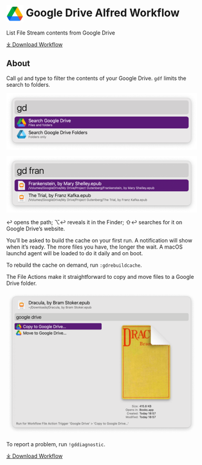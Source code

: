 # <img src='Workflow/icon.png' width='45' align='center' alt='icon'> Google Drive Alfred Workflow

List File Stream contents from Google Drive

<a href='https://github.com/alfredapp/google-drive-workflow/releases/latest/download/Google.Drive.alfredworkflow'>⤓ Download Workflow</a>

## About

Call `gd` and type to filter the contents of your Google Drive. `gdf` limits the search to folders.

![Alfred search for gd](Workflow/images/about/gd.png)

![Alfred search for gd fran](Workflow/images/about/gdfran.png)

↩ opens the path; ⌥↩ reveals it in the Finder; ⇧↩ searches for it on Google Drive’s website.

You’ll be asked to build the cache on your first run. A notification will show when it’s ready. The more files you have, the longer the wait. A macOS launchd agent will be loaded to do it daily and on boot.

To rebuild the cache on demand, run `:gdrebuildcache`.

The File Actions make it straightforward to copy and move files to a Google Drive folder.

![File Actions for Google Drive copy and mode](Workflow/images/about/fileaction.png)

To report a problem, run `!gddiagnostic`.

<a href='https://github.com/alfredapp/google-drive-workflow/releases/latest/download/Google.Drive.alfredworkflow'>⤓ Download Workflow</a>
